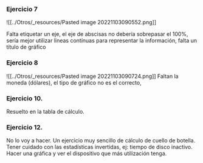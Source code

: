 ### Ejercicio 7
![[../Otros/_resources/Pasted image 20221103090552.png]]

Falta etiquetar un eje, el eje de abscisas no debería sobrepasar el 100%, sería mejor utilizar lineas contínuas para representar la información, falta un título de gráfico

### Ejercicio 8
![[../Otros/_resources/Pasted image 20221103090724.png]]
Faltan la moneda (dólares), el tipo de gráfico no es el correcto, 


### Ejercicio 10.
Resuelto en la tabla de cálculo.

### Ejercicio 12.
No lo voy a hacer. Un ejercicio muy sencillo de cálculo de cuello de botella. Tener cuidado con las estadísticas invertidas, ej: tiempo de disco inactivo.
Hacer una gráfica y ver el dispositivo que más utilización tenga.
